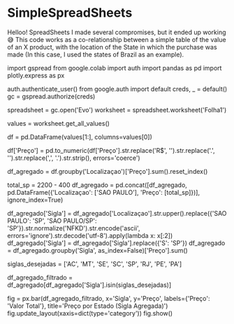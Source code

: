 # SimpleSpreadSheets
Helloo!
SpreadSheets
I made several compromises, but it ended up working 😅
This code works as a co-relationship between a simple table of the value of an X product, with the location of the State in which the purchase was made (In this case, I used the states of Brazil as an example).


import gspread
from google.colab import auth
import pandas as pd
import plotly.express as px

auth.authenticate_user()
from google.auth import default
creds, _ = default()
gc = gspread.authorize(creds)

spreadsheet = gc.open('Evo')
worksheet = spreadsheet.worksheet('Folha1')

values = worksheet.get_all_values()

df = pd.DataFrame(values[1:], columns=values[0])

df['Preço'] = pd.to_numeric(df['Preço'].str.replace('R\$', '').str.replace('.', '').str.replace(',', '.').str.strip(), errors='coerce')

df_agregado = df.groupby('Localizaçao')['Preço'].sum().reset_index()

total_sp = 2200 - 400
df_agregado = pd.concat([df_agregado, pd.DataFrame({'Localizaçao': ['SAO PAULO'], 'Preço': [total_sp]})], ignore_index=True)

df_agregado['Sigla'] = df_agregado['Localizaçao'].str.upper().replace({'SAO PAULO': 'SP', 'SAO PAULO/SP': 'SP'}).str.normalize('NFKD').str.encode('ascii', errors='ignore').str.decode('utf-8').apply(lambda x: x[:2])
df_agregado['Sigla'] = df_agregado['Sigla'].replace({'S': 'SP'})
df_agregado = df_agregado.groupby('Sigla', as_index=False)['Preço'].sum()

siglas_desejadas = ['AC', 'MT', 'SE', 'SC', 'SP', 'RJ', 'PE', 'PA']

df_agregado_filtrado = df_agregado[df_agregado['Sigla'].isin(siglas_desejadas)]

fig = px.bar(df_agregado_filtrado, x='Sigla', y='Preço', labels={'Preço': 'Valor Total'}, title='Preço por Estado (Sigla Agregada)')
fig.update_layout(xaxis=dict(type='category'))
fig.show()
